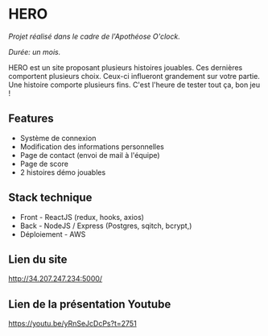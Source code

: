 # HERO

*Projet réalisé dans le cadre de l'Apothéose O'clock.*

*Durée: un mois.*

HERO est un site proposant plusieurs histoires jouables.
Ces dernières comportent plusieurs choix.
Ceux-ci influeront grandement sur votre partie.
Une histoire comporte plusieurs fins.
C'est l'heure de tester tout ça,
bon jeu !

Features
-------

* Système de connexion
* Modification des informations personnelles
* Page de contact (envoi de mail à l'équipe)
* Page de score
* 2 histoires démo jouables

Stack technique
------------

* Front - ReactJS (redux, hooks, axios)
* Back - NodeJS / Express (Postgres, sqitch, bcrypt,)
* Déploiement - AWS

Lien du site
----------

http://34.207.247.234:5000/

Lien de la présentation Youtube
----------

https://youtu.be/yRnSeJcDcPs?t=2751